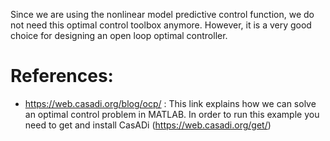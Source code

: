 Since we are using the nonlinear model predictive control function, we do not need this optimal control toolbox anymore. However, it is a very good choice for designing an open loop optimal controller.

# References:

- https://web.casadi.org/blog/ocp/ : This link explains how we can solve an optimal control problem in MATLAB. In order to run this example you need to get and install CasADi (https://web.casadi.org/get/)
